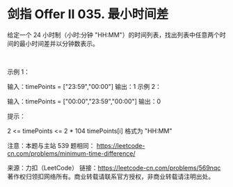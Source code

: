 # 剑指 Offer II 035. 最小时间差

给定一个 24 小时制（小时:分钟 "HH:MM"）的时间列表，找出列表中任意两个时间的最小时间差并以分钟数表示。

 

示例 1：

输入：timePoints = ["23:59","00:00"]
输出：1
示例 2：

输入：timePoints = ["00:00","23:59","00:00"]
输出：0
 

提示：

2 <= timePoints <= 2 * 104
timePoints[i] 格式为 "HH:MM"
 

注意：本题与主站 539 题相同： https://leetcode-cn.com/problems/minimum-time-difference/

来源：力扣（LeetCode）
链接：https://leetcode-cn.com/problems/569nqc
著作权归领扣网络所有。商业转载请联系官方授权，非商业转载请注明出处。